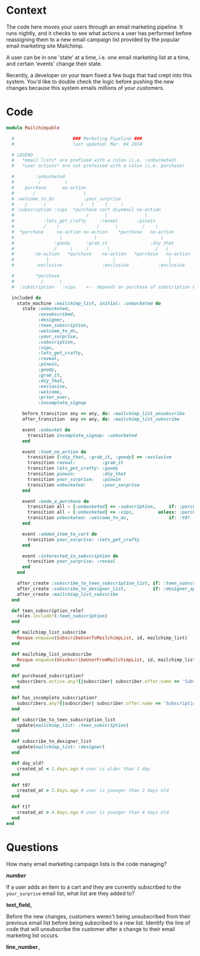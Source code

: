 # Context

The code here moves your users through an email marketing pipeline.  It runs nightly,
and it checks to see what actions a user has performed before reassigning them
to a new email campaign list provided by the popular email marketing site Mailchimp.

A user can be in one 'state' at a time, i.e. one email marketing list at a time, and
certain 'events' change their state.

Recently, a developer on your team fixed a few bugs that had crept into this system.
You'd like to double check the logic before pushing the new changes because
this system emails millions of your customers.

# Code

```rb
module Mailchimpable

  #                      ### Marketing Pipeline ###
  #                      last updated: Mar. 04 2014

  # LEGEND
  #   *email lists* are prefixed with a colon (i.e. :unbucketed)
  #   *user actions* are not prefeixed with a colon (i.e. purchase)

  #        :unbucketed                                                 Day 0
  #         /         \
  #    purchase      no-action                                         Day 1
  #       /                  \
  # :welcome_to_ds           :your_surprise
  #    /      \             /   |    |     \
  # :subscription :vips  *purchase cart diyemail no-action             Day 3
  #                           /      |              \
  #           :lets_get_crafty     :reveal       :pinwin
  #           /    \              /      \         /    \
  #  *purchase     no-action no-action    *purchase   no-action        Day 5
  #                 |            |                        |
  #               :goody      :grab_it                :diy_that
  #               /     \     /       \                 /   \
  #        no-action   *purchase    no-action   *purchase   no-action  Day 7
  #            |                        |                    |
  #        :exclusive               :exclusive           :exclusive

  #        *purchase
  #          /      \
  #  :subscription   :vips    <-- depends on purchase of subscription box

  included do
    state_machine :mailchimp_list, initial: :unbucketed do
      state :unbucketed,
            :unsubscribed,
            :designer,
            :teen_subscription,
            :welcome_to_ds,
            :your_surprise,
            :subscription,
            :vips,
            :lets_get_crafty,
            :reveal,
            :pinwin,
            :goody,
            :grab_it,
            :diy_that,
            :exclusive,
            :welcome,
            :prior_user,
            :incomplete_signup

      before_transition any => any, do: :mailchimp_list_unsubscribe
      after_transition  any => any, do: :mailchimp_list_subscribe

      event :unbucket do
        transition incomplete_signup: :unbucketed
      end

      event :took_no_action do
        transition [:diy_that, :grab_it, :goody] => :exclusive
        transition reveal:          :grab_it
        transition lets_get_crafty: :goody
        transition pinwin:          :diy_that
        transition your_surprise:   :pinwin
        transition unbucketed:      :your_surprise
      end

      event :made_a_purchase do
        transition all - [:unbucketed] => :subscription,     if: :purchased_subscription?
        transition all - [:unbucketed] => :vips,         unless: :purchased_subscription?
        transition unbucketed: :welcome_to_ds,               if: :t0?
      end

      event :added_item_to_cart do
        transition your_surprise: :lets_get_crafty
      end

      event :interested_in_subscription do
        transition your_surprise: :reveal
      end
    end

    after_create :subscribe_to_teen_subscription_list, if: :teen_subscription_role?
    after_create :subscribe_to_designer_list,          if: :designer_applicant?
    after_create :mailchimp_list_subscribe
  end

  def teen_subscription_role?
    roles.include?(:teen_subscription)
  end

  def mailchimp_list_subscribe
    Resque.enqueue(SubscribeUserToMailchimpList, id, mailchimp_list)
  end

  def mailchimp_list_unsubscribe
    Resque.enqueue(UnsubscribeUserFromMailchimpList, id, mailchimp_list)
  end

  def purchased_subscription?
    subscribers.active.any?{|subscriber| subscriber.offer.name == 'Subscription'}
  end

  def has_incomplete_subscription?
    subscribers.any?{|subscriber| subscriber.offer.name == 'Subscription'}
  end

  def subscribe_to_teen_subscription_list
    update(mailchimp_list: :teen_subscription)
  end

  def subscribe_to_designer_list
    update(mailchimp_list: :designer)
  end

  def day_old?
    created_at < 1.days.ago # user is older than 1 day
  end

  def t0?
    created_at > 2.days.ago # user is younger than 2 days old
  end

  def t1?
    created_at > 4.days.ago # user is younger than 4 days old
  end
end
```

# Questions

How many email marketing campaign lists is the code managing?

___number___

If a user adds an item to a cart and they are currently subscribed to the `your_surprise`
email list, what list are they added to?

__text_field___

Before the new changes, customers weren't being unsubscribed from their previous
email list before being subscribed to a new list.  Identify the line of code that
will unsubscribe the customer after a change to their email marketing list occurs.

__line_number___










